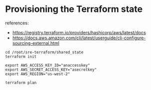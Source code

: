 # Provisioning the Terraform state
references: 
- https://registry.terraform.io/providers/hashicorp/aws/latest/docs
- https://docs.aws.amazon.com/cli/latest/userguide/cli-configure-sourcing-external.html
```
cd /root/sre-terraform/shared_state
terraform init

export AWS_ACCESS_KEY_ID="anaccesskey"
export AWS_SECRET_ACCESS_KEY="asecretkey"
export AWS_REGION="us-west-2"

terraform plan
```
